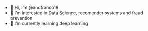 - 👋 Hi, I’m @andfranco18
- 👀 I’m interested in Data Science, recomender systems and fraud prevention
- 🌱 I’m currently learning deep learning
